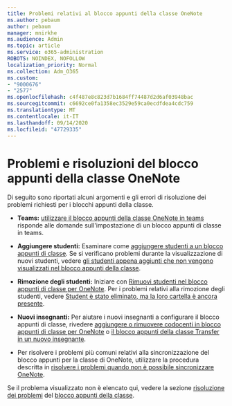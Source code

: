 ```yaml
---
title: Problemi relativi al blocco appunti della classe OneNote
ms.author: pebaum
author: pebaum
manager: mnirkhe
ms.audience: Admin
ms.topic: article
ms.service: o365-administration
ROBOTS: NOINDEX, NOFOLLOW
localization_priority: Normal
ms.collection: Adm_O365
ms.custom:
- "9000676"
- "2577"
ms.openlocfilehash: c4f487e8c823d7b1684ff74487d2d6af03948bac
ms.sourcegitcommit: c6692ce0fa1358ec3529e59ca0ecdfdea4cdc759
ms.translationtype: MT
ms.contentlocale: it-IT
ms.lasthandoff: 09/14/2020
ms.locfileid: "47729335"
---
```

# <a name="onenote-class-notebook-issues-and-resolutions"></a>Problemi e risoluzioni del blocco appunti della classe OneNote

Di seguito sono riportati alcuni argomenti e gli errori di risoluzione dei problemi richiesti per i blocchi appunti della classe.

- **Teams:** [utilizzare il blocco appunti della classe OneNote in teams](https://support.office.com/article/bd77f11f-27cd-4d41-bfbd-2b11799f1440) risponde alle domande sull'impostazione di un blocco appunti di classe in teams.

- **Aggiungere studenti:** Esaminare come [aggiungere studenti a un blocco appunti di classe](https://support.office.com/article/149882af-506a-4689-9fee-39309b97aae8). Se si verificano problemi durante la visualizzazione di nuovi studenti, vedere [gli studenti appena aggiunti che non vengono visualizzati nel blocco appunti della classe](https://support.office.com/article/4da02c45-b435-4af1-921b-51b8ee40e1c9).

- **Rimozione degli studenti:** Iniziare con [Rimuovi studenti nel blocco appunti di classe per OneNote](https://support.office.com/article/86dcf019-408f-4de8-8055-eb61f1578c3c). Per i problemi relativi alla rimozione degli studenti, vedere [Student è stato eliminato, ma la loro cartella è ancora presente](https://support.office.com/article/0ed81eaa-c14a-436f-bb6f-ce95f130cc71).

- **Nuovi insegnanti:** Per aiutare i nuovi insegnanti a configurare il blocco appunti di classe, rivedere [aggiungere o rimuovere codocenti in blocco appunti di classe per OneNote](https://support.office.com/article/fdcb870b-49a7-4a14-9ea6-d817f88026f8) o [il blocco appunti della classe Transfer in un nuovo insegnante](https://support.office.com/article/84ef5d4a-0eec-4d5b-bc22-1317bc3b9027).

- Per risolvere i problemi più comuni relativi alla sincronizzazione del blocco appunti per la classe di OneNote, utilizzare la procedura descritta in [risolvere i problemi quando non è possibile sincronizzare OneNote](https://support.office.com/article/Fix-issues-when-you-can-t-sync-OneNote-299495ef-66d1-448f-90c1-b785a6968d45).

Se il problema visualizzato non è elencato qui, vedere la sezione [risoluzione dei problemi](https://support.office.com/article/class-notebook-ee70aff9-52e8-449f-be6a-7cbc1d65eaea#ID0EAABAAA=Manage&ID0EABAAA=Troubleshoot) del [blocco appunti della classe](https://support.office.com/article/class-notebook-ee70aff9-52e8-449f-be6a-7cbc1d65eaea). 



